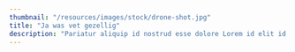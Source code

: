 ```yaml
---
thumbnail: "/resources/images/stock/drone-shot.jpg"
title: "Ja was vet gezellig"
description: "Pariatur aliquip id nostrud esse dolore Lorem id elit id cillum do elit exercitation. Laboris laboris dolore exercitation adipisicing dolor esse mollit."
---
```

